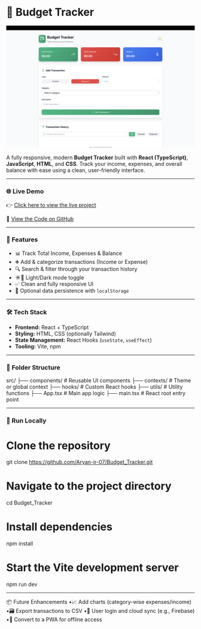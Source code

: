 # 🧾 Budget Tracker

![App Screenshot](./screenshot.png)

A fully responsive, modern **Budget Tracker** built with **React (TypeScript)**, **JavaScript**, **HTML**, and **CSS**. Track your income, expenses, and overall balance with ease using a clean, user-friendly interface.

------------------

### 🌐 Live Demo  
👉 [Click here to view the live project](https://budget-tracker-virid-gamma.vercel.app/)

📁 [View the Code on GitHub](https://github.com/Aryan-jr-07/Budget_Tracker.git)

------------------

### 🚀 Features

- 📊 Track Total Income, Expenses & Balance  
- ➕ Add & categorize transactions (Income or Expense)  
- 🔍 Search & filter through your transaction history  
- ☀️🌙 Light/Dark mode toggle  
- ✅ Clean and fully responsive UI  
- 💾 Optional data persistence with `localStorage`

------------------

### 🛠️ Tech Stack

- **Frontend:** React + TypeScript  
- **Styling:** HTML, CSS (optionally Tailwind)  
- **State Management:** React Hooks (`useState`, `useEffect`)  
- **Tooling:** Vite, npm

------------------

### 📁 Folder Structure
src/
├── components/        # Reusable UI components
├── contexts/          # Theme or global context
├── hooks/             # Custom React hooks
├── utils/             # Utility functions
├── App.tsx            # Main app logic
├── main.tsx           # React root entry point

------------------

### 🧪 Run Locally

# Clone the repository
git clone https://github.com/Aryan-jr-07/Budget_Tracker.git

# Navigate to the project directory
cd Budget_Tracker

# Install dependencies
npm install

# Start the Vite development server
npm run dev

------------------

📦 Future Enhancements
•📈 Add charts (category-wise expenses/income)
•🗃️ Export transactions to CSV
•🔐 User login and cloud sync (e.g., Firebase)
•📱 Convert to a PWA for offline access
 
